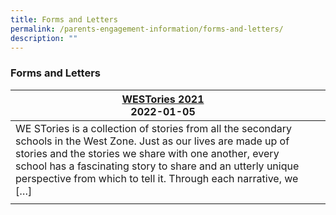 ```yaml
---
title: Forms and Letters
permalink: /parents-engagement-information/forms-and-letters/
description: ""
---
```

### Forms and Letters

| [WESTories 2021](https://moe-yuhuapri-staging.netlify.app/westories-2021)<br>2022-01-05 	|  	|
|---	|---	|
| WE STories is a collection of stories from all the secondary schools in the West Zone. Just as our lives are made up of stories and the stories we share with one another, every school has a fascinating story to share and an utterly unique perspective from which to tell it. Through each narrative, we […] 	|  	|
|  	|  	|